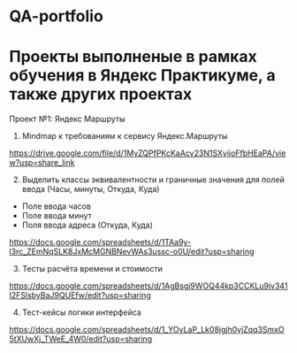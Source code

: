 # QA-portfolio

# Проекты выполненые в рамках обучения в Яндекс Практикуме, а также других проектах

Проект №1: Яндекс Маршруты

1) Mindmap к требованиям к сервису Яндекс.Маршруты

https://drive.google.com/file/d/1MyZQPfPKcKaAcv23N1SXyijoFfbHEaPA/view?usp=share_link

2) Выделить классы эквивалентности и граничные значения для полей ввода (Часы, минуты, Откуда, Куда)
- Поле ввода часов
- Поле ввода минут
- Поля ввода адреса (Откуда, Куда)

https://docs.google.com/spreadsheets/d/1TAa9y-l3rc_ZEmNqSLK8JxMcMGNBNevWAs3ussc-o0U/edit?usp=sharing

3) Тесты расчёта времени и стоимости

https://docs.google.com/spreadsheets/d/1AgBsgj9WOQ44kp3CCKLu9iv341I2FSlsbyBaJ9QUEfw/edit?usp=sharing

4) Тест-кейсы логики интерфейса

https://docs.google.com/spreadsheets/d/1_YOvLaP_Lk08jgjh0yjZqq3SmxO5tXUwXj_TWeE_4W0/edit?usp=sharing
